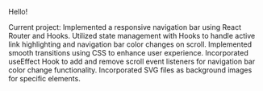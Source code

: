 Hello!

Current project:
Implemented a responsive navigation bar using React Router and Hooks.
Utilized state management with Hooks to handle active link highlighting and navigation bar color changes on scroll.
Implemented smooth transitions using CSS to enhance user experience.
Incorporated useEffect Hook to add and remove scroll event listeners for navigation bar color change functionality.
Incorporated SVG files as background images for specific elements.
